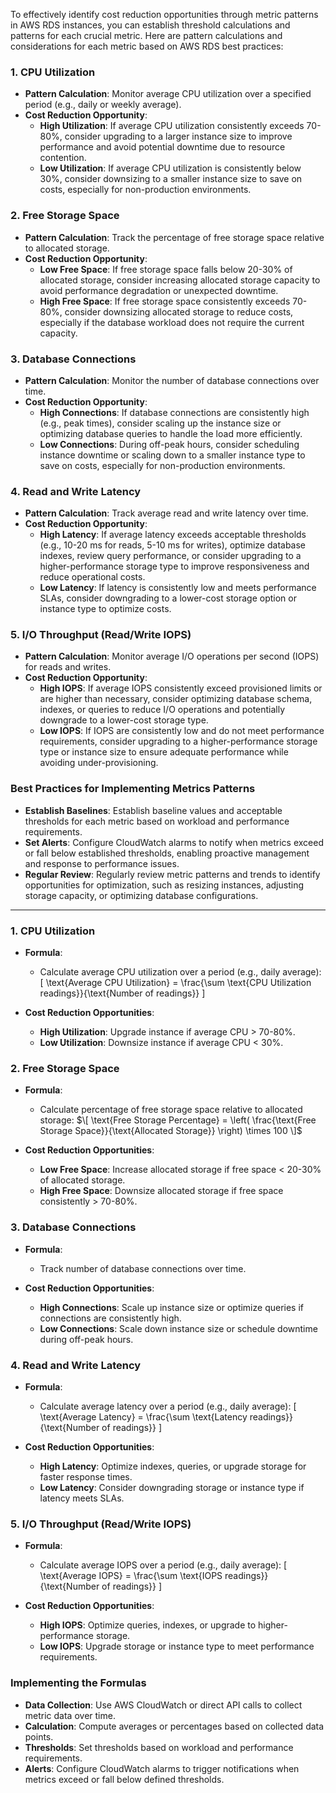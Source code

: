 To effectively identify cost reduction opportunities through metric patterns in AWS RDS instances, you can establish threshold calculations and patterns for each crucial metric. Here are pattern calculations and considerations for each metric based on AWS RDS best practices:

### 1. CPU Utilization

- **Pattern Calculation**: Monitor average CPU utilization over a specified period (e.g., daily or weekly average).
- **Cost Reduction Opportunity**:
  - **High Utilization**: If average CPU utilization consistently exceeds 70-80%, consider upgrading to a larger instance size to improve performance and avoid potential downtime due to resource contention.
  - **Low Utilization**: If average CPU utilization is consistently below 30%, consider downsizing to a smaller instance size to save on costs, especially for non-production environments.

### 2. Free Storage Space

- **Pattern Calculation**: Track the percentage of free storage space relative to allocated storage.
- **Cost Reduction Opportunity**:
  - **Low Free Space**: If free storage space falls below 20-30% of allocated storage, consider increasing allocated storage capacity to avoid performance degradation or unexpected downtime.
  - **High Free Space**: If free storage space consistently exceeds 70-80%, consider downsizing allocated storage to reduce costs, especially if the database workload does not require the current capacity.

### 3. Database Connections

- **Pattern Calculation**: Monitor the number of database connections over time.
- **Cost Reduction Opportunity**:
  - **High Connections**: If database connections are consistently high (e.g., peak times), consider scaling up the instance size or optimizing database queries to handle the load more efficiently.
  - **Low Connections**: During off-peak hours, consider scheduling instance downtime or scaling down to a smaller instance type to save on costs, especially for non-production environments.

### 4. Read and Write Latency

- **Pattern Calculation**: Track average read and write latency over time.
- **Cost Reduction Opportunity**:
  - **High Latency**: If average latency exceeds acceptable thresholds (e.g., 10-20 ms for reads, 5-10 ms for writes), optimize database indexes, review query performance, or consider upgrading to a higher-performance storage type to improve responsiveness and reduce operational costs.
  - **Low Latency**: If latency is consistently low and meets performance SLAs, consider downgrading to a lower-cost storage option or instance type to optimize costs.

### 5. I/O Throughput (Read/Write IOPS)

- **Pattern Calculation**: Monitor average I/O operations per second (IOPS) for reads and writes.
- **Cost Reduction Opportunity**:
  - **High IOPS**: If average IOPS consistently exceed provisioned limits or are higher than necessary, consider optimizing database schema, indexes, or queries to reduce I/O operations and potentially downgrade to a lower-cost storage type.
  - **Low IOPS**: If IOPS are consistently low and do not meet performance requirements, consider upgrading to a higher-performance storage type or instance size to ensure adequate performance while avoiding under-provisioning.

### Best Practices for Implementing Metrics Patterns

- **Establish Baselines**: Establish baseline values and acceptable thresholds for each metric based on workload and performance requirements.
- **Set Alerts**: Configure CloudWatch alarms to notify when metrics exceed or fall below established thresholds, enabling proactive management and response to performance issues.
- **Regular Review**: Regularly review metric patterns and trends to identify opportunities for optimization, such as resizing instances, adjusting storage capacity, or optimizing database configurations.

---

### 1. CPU Utilization

- **Formula**: 
  - Calculate average CPU utilization over a period (e.g., daily average):
    \[
    \text{Average CPU Utilization} = \frac{\sum \text{CPU Utilization readings}}{\text{Number of readings}}
    \]

- **Cost Reduction Opportunities**:
  - **High Utilization**: Upgrade instance if average CPU > 70-80%.
  - **Low Utilization**: Downsize instance if average CPU < 30%.

### 2. Free Storage Space

- **Formula**: 
  - Calculate percentage of free storage space relative to allocated storage:
    $`\[
    \text{Free Storage Percentage} = \left( \frac{\text{Free Storage Space}}{\text{Allocated Storage}} \right) \times 100
    \]`$

- **Cost Reduction Opportunities**:
  - **Low Free Space**: Increase allocated storage if free space < 20-30% of allocated storage.
  - **High Free Space**: Downsize allocated storage if free space consistently > 70-80%.

### 3. Database Connections

- **Formula**: 
  - Track number of database connections over time.

- **Cost Reduction Opportunities**:
  - **High Connections**: Scale up instance size or optimize queries if connections are consistently high.
  - **Low Connections**: Scale down instance size or schedule downtime during off-peak hours.

### 4. Read and Write Latency

- **Formula**: 
  - Calculate average latency over a period (e.g., daily average):
    \[
    \text{Average Latency} = \frac{\sum \text{Latency readings}}{\text{Number of readings}}
    \]

- **Cost Reduction Opportunities**:
  - **High Latency**: Optimize indexes, queries, or upgrade storage for faster response times.
  - **Low Latency**: Consider downgrading storage or instance type if latency meets SLAs.

### 5. I/O Throughput (Read/Write IOPS)

- **Formula**: 
  - Calculate average IOPS over a period (e.g., daily average):
    \[
    \text{Average IOPS} = \frac{\sum \text{IOPS readings}}{\text{Number of readings}}
    \]

- **Cost Reduction Opportunities**:
  - **High IOPS**: Optimize queries, indexes, or upgrade to higher-performance storage.
  - **Low IOPS**: Upgrade storage or instance type to meet performance requirements.

### Implementing the Formulas

- **Data Collection**: Use AWS CloudWatch or direct API calls to collect metric data over time.
- **Calculation**: Compute averages or percentages based on collected data points.
- **Thresholds**: Set thresholds based on workload and performance requirements.
- **Alerts**: Configure CloudWatch alarms to trigger notifications when metrics exceed or fall below defined thresholds.
